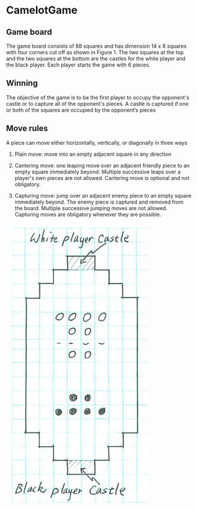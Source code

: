 # CamelotGame
## Game board
The game board consists of 88 squares and has dimension 14 x 8 squares with four corners cut off as shown in Figure 1. The two 
squares at the top and the two squares at the bottom are the castles for the white player and the black player. 
Each player starts the game with 6 pieces.

## Winning
The objective of the game is to be the first player to occupy the opponent's castle or to capture all of the opponent's pieces. 
A castle is captured if one or both of the squares are occupied by the opponent’s pieces

## Move rules
A piece can move either horizontally, vertically, or diagonally in three ways

1. Plain move: move into an empty adjacent square in any direction

2. Cantering move: one leaping move over an adjacent friendly piece to an empty square immediately beyond. Multiple successive leaps over a player's own pieces are not allowed. Cantering move is optional and not obligatory.

3. Capturing move: jump over an adjacent enemy piece to an empty square immediately beyond. The enemy piece is captured and removed from the board. Multiple successive jumping moves are not allowed. Capturing moves are obligatory whenever they are possible.


![](/board.png)
